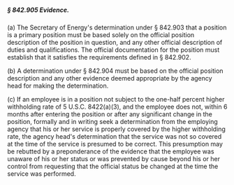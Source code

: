 ##### § 842.905 Evidence. #####

(a) The Secretary of Energy's determination under § 842.903 that a position is a primary position must be based solely on the official position description of the position in question, and any other official description of duties and qualifications. The official documentation for the position must establish that it satisfies the requirements defined in § 842.902.

(b) A determination under § 842.904 must be based on the official position description and any other evidence deemed appropriate by the agency head for making the determination.

(c) If an employee is in a position not subject to the one-half percent higher withholding rate of 5 U.S.C. 8422(a)(3), and the employee does not, within 6 months after entering the position or after any significant change in the position, formally and in writing seek a determination from the employing agency that his or her service is properly covered by the higher withholding rate, the agency head's determination that the service was not so covered at the time of the service is presumed to be correct. This presumption may be rebutted by a preponderance of the evidence that the employee was unaware of his or her status or was prevented by cause beyond his or her control from requesting that the official status be changed at the time the service was performed.
